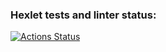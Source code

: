 ### Hexlet tests and linter status:
[![Actions Status](https://github.com/Velikolepnyijohny/python-project-49/actions/workflows/hexlet-check.yml/badge.svg)](https://github.com/Velikolepnyijohny/python-project-49/actions)